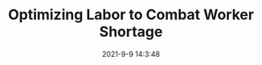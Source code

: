---
"title": "Optimizing Labor to Combat Worker Shortage"
"date": "2021-9-9 14:3:48"
"feed_name": "INDUSTRYWEEK"
"feed_website": "https://www.industryweek.com/"
"feed_rss": "https://www.industryweek.com/__rss/website-scheduled-content.xml?input=%7B%22sectionAlias%22%3A%22home%22%7D"
"link": "https://www.industryweek.com/talent/article/21174783/optimizing-labor-to-combat-worker-shortage"
"file": "_posts/2021-9-9-14-3-48_INDUSTRYWEEK_a8f7b6e56cda156a33e16fc59f8e9f90037319d5.md"
"accident": "1"
"drilling": "1"
"dead": "0"
"injured": "0"
---